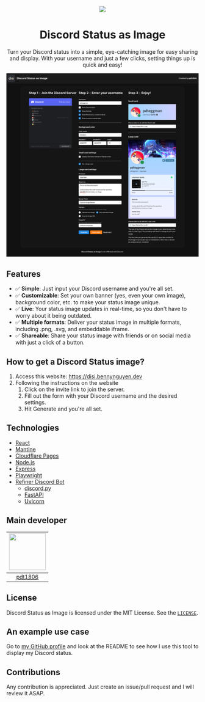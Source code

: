 <p align="center"><img src="https://disi.bennynguyen.dev/images/disi-logo.png" width="20%"></img></p>
<h1 align="center">Discord Status as Image</h1>

<p align="center">Turn your Discord status into a simple, eye-catching image for easy sharing and display. With your username and just a few clicks, setting things up is quick and easy!</p>

![](https://raw.githubusercontent.com/pdt1806/discord-status-as-image/main/public/images/disi-readme.png)

## Features

- ✅ **Simple**: Just input your Discord username and you're all set.
- ✅ **Customizable**: Set your own banner (yes, even your own image), background color, etc. to make your status image unique.
- ✅ **Live**: Your status image updates in real-time, so you don't have to worry about it being outdated.
- ✅ **Multiple formats**: Deliver your status image in multiple formats, including .png, .svg, and embeddable iframe.
- ✅ **Shareable**: Share your status image with friends or on social media with just a click of a button.

## How to get a Discord Status image?

1. Access this website: https://disi.bennynguyen.dev
2. Following the instructions on the website
   1. Click on the invite link to join the server.
   2. Fill out the form with your Discord username and the desired settings.
   3. Hit Generate and you're all set.

## Technologies

- [React](https://reactjs.org/)
- [Mantine](https://mantine.dev/)
- [Cloudflare Pages](https://pages.cloudflare.com/)
- [Node.js](https://nodejs.org/en/)
- [Express](https://expressjs.com/)
- [Playwright](https://playwright.dev/)
- [Refiner Discord Bot](https://github.com/pdt1806/refiner-discord-bot)
  - [discord.py](https://discordpy.readthedocs.io/en/latest/)
  - [FastAPI](https://fastapi.tiangolo.com/)
  - [Uvicorn](https://www.uvicorn.org/)

## Main developer

| <a href="https://github.com/pdt1806" target="_blank"> <img src="https://avatars.githubusercontent.com/u/78996937?v=4" alt="" width="96px" height="96px"> </a> |
| :-----------------------------------------------------------------------------------------------------------------------------------------------------------: |
|                                                             [pdt1806](https://github.com/pdt1806)                                                             |

## License

Discord Status as Image is licensed under the MIT License. See the [`LICENSE`](https://github.com/pdt1806/discord-status-as-image/blob/main/LICENSE).

## An example use case

Go to [my GitHub profile](https://github.com/pdt1806) and look at the README to see how I use this tool to display my Discord status.

## Contributions

Any contribution is appreciated. Just create an issue/pull request and I will review it ASAP.
